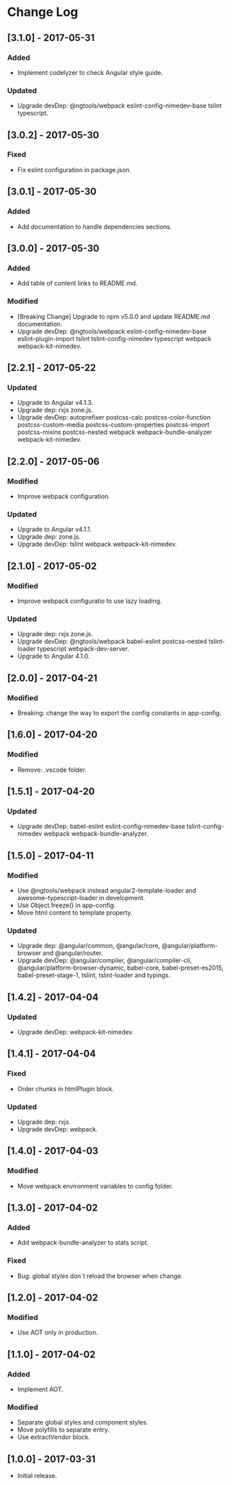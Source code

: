 # Change Log

## [3.1.0] - 2017-05-31

### Added
- Implement codelyzer to check Angular style guide.

### Updated
- Upgrade devDep: @ngtools/webpack eslint-config-nimedev-base tslint typescript.


## [3.0.2] - 2017-05-30

### Fixed
- Fix eslint configuration in package.json.


## [3.0.1] - 2017-05-30

### Added
- Add documentation to handle dependencies sections.


## [3.0.0] - 2017-05-30

### Added
- Add table of content links to README.md.

### Modified
- [Breaking Change] Upgrade to npm v5.0.0 and update README.md documentation.
- Upgrade devDep: @ngtools/webpack eslint-config-nimedev-base eslint-plugin-import tslint tslint-config-nimedev typescript webpack webpack-kit-nimedev.

## [2.2.1] - 2017-05-22

### Updated
- Upgrade to Angular v4.1.3.
- Upgrade dep: rxjs zone.js.
- Upgrade devDep: autoprefixer postcss-calc postcss-color-function postcss-custom-media postcss-custom-properties postcss-import postcss-mixins postcss-nested webpack webpack-bundle-analyzer webpack-kit-nimedev.


## [2.2.0] - 2017-05-06

### Modified
- Improve webpack configuration.

### Updated
- Upgrade to Angular v4.1.1.
- Upgrade dep: zone.js.
- Upgrade devDep: tslint webpack webpack-kit-nimedev.


## [2.1.0] - 2017-05-02

### Modified
- Improve webpack configuratio to use lazy loading.

### Updated
- Upgrade dep: rxjs zone.js.
- Upgrade devDep: @ngtools/webpack babel-eslint postcss-nested tslint-loader typescript webpack-dev-server.
- Upgrade to Angular 4.1.0.


## [2.0.0] - 2017-04-21

### Modified
- Breaking: change the way to export the config constants in app-config.


## [1.6.0] - 2017-04-20

### Modified
- Remove: .vscode folder.


## [1.5.1] - 2017-04-20

### Updated
- Upgrade devDep: babel-eslint eslint-config-nimedev-base tslint-config-nimedev webpack webpack-bundle-analyzer.


## [1.5.0] - 2017-04-11

### Modified
- Use @ngtools/webpack instead angular2-template-loader and awesome-typescript-loader in development.
- Use Object.freeze() in app-config.
- Move html content to template property.

### Updated
- Upgrade dep: @angular/common, @angular/core, @angular/platform-browser and @angular/router.
- Upgrade devDep: @angular/compiler, @angular/compiler-cli, @angular/platform-browser-dynamic, babel-core, babel-preset-es2015, babel-preset-stage-1, tslint, tslint-loader and typings.


## [1.4.2] - 2017-04-04

### Updated
- Upgrade devDep: webpack-kit-nimedev.


## [1.4.1] - 2017-04-04

### Fixed
- Order chunks in htmlPlugin block.

### Updated
- Upgrade dep: rxjs.
- Upgrade devDep: webpack.


## [1.4.0] - 2017-04-03

### Modified
- Move webpack environment variables to config folder.


## [1.3.0] - 2017-04-02

### Added
- Add webpack-bundle-analyzer to stats script.

### Fixed
- Bug: global styles don`t reload the browser when change.


## [1.2.0] - 2017-04-02

### Modified
- Use AOT only in production.


## [1.1.0] - 2017-04-02

### Added
- Implement AOT.

### Modified
- Separate global styles and component styles.
- Move polyfills to separate entry.
- Use extractVendor block.


## [1.0.0] - 2017-03-31

* Initial release.
